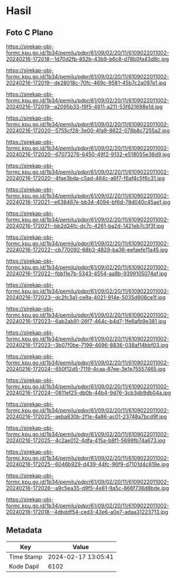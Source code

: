 # Hasil

## Foto C Plano

https://sirekap-obj-formc.kpu.go.id/1b34/pemilu/pdpr/61/09/02/20/11/6109022011002-20240216-172018--1d70d2fb-852b-43b9-b6c8-d78b0fa43d8c.jpg

https://sirekap-obj-formc.kpu.go.id/1b34/pemilu/pdpr/61/09/02/20/11/6109022011002-20240216-172019--de28018c-70fc-469c-9581-45b7c2a097e1.jpg

https://sirekap-obj-formc.kpu.go.id/1b34/pemilu/pdpr/61/09/02/20/11/6109022011002-20240216-172019--a2095b33-f9f5-4911-a211-53f621698e1d.jpg

https://sirekap-obj-formc.kpu.go.id/1b34/pemilu/pdpr/61/09/02/20/11/6109022011002-20240216-172020--5755cf28-3e00-4fa9-8622-078b8c7255a2.jpg

https://sirekap-obj-formc.kpu.go.id/1b34/pemilu/pdpr/61/09/02/20/11/6109022011002-20240216-172020--67073276-6450-49f2-9132-e518055e36d9.jpg

https://sirekap-obj-formc.kpu.go.id/1b34/pemilu/pdpr/61/09/02/20/11/6109022011002-20240216-172020--4fae3bda-c5ad-464c-a6f7-f6af4c5f6c31.jpg

https://sirekap-obj-formc.kpu.go.id/1b34/pemilu/pdpr/61/09/02/20/11/6109022011002-20240216-172021--e638467e-bb34-4094-bf6d-78d040c45ae1.jpg

https://sirekap-obj-formc.kpu.go.id/1b34/pemilu/pdpr/61/09/02/20/11/6109022011002-20240216-172021--bb2d24fc-dc7c-4261-ba2d-1421eb7c3f3f.jpg

https://sirekap-obj-formc.kpu.go.id/1b34/pemilu/pdpr/61/09/02/20/11/6109022011002-20240216-172022--cb770092-68b3-4829-ba36-eefaefe11a45.jpg

https://sirekap-obj-formc.kpu.go.id/1b34/pemilu/pdpr/61/09/02/20/11/6109022011002-20240216-172022--fbb11e7b-5343-4554-aa8b-9399105074af.jpg

https://sirekap-obj-formc.kpu.go.id/1b34/pemilu/pdpr/61/09/02/20/11/6109022011002-20240216-172023--dc2fc3a1-ce9a-4021-914e-5035d908ce1f.jpg

https://sirekap-obj-formc.kpu.go.id/1b34/pemilu/pdpr/61/09/02/20/11/6109022011002-20240216-172023--6ab2ab91-26f7-464c-b4d7-1fe6afb9e381.jpg

https://sirekap-obj-formc.kpu.go.id/1b34/pemilu/pdpr/61/09/02/20/11/6109022011002-20240216-172023--3b07f0be-7199-4696-8836-038af14bbf03.jpg

https://sirekap-obj-formc.kpu.go.id/1b34/pemilu/pdpr/61/09/02/20/11/6109022011002-20240216-172024--650f12d5-7119-4caa-87ee-3e1e75557465.jpg

https://sirekap-obj-formc.kpu.go.id/1b34/pemilu/pdpr/61/09/02/20/11/6109022011002-20240216-172024--0811ef25-db0b-44b4-9d76-3cb3db9db04a.jpg

https://sirekap-obj-formc.kpu.go.id/1b34/pemilu/pdpr/61/09/02/20/11/6109022011002-20240216-172025--aeba830b-2f1e-4a86-ac01-23748a7bcd9f.jpg

https://sirekap-obj-formc.kpu.go.id/1b34/pemilu/pdpr/61/09/02/20/11/6109022011002-20240216-172025--4c2ae012-4dfa-415a-b8f1-5699fb74a673.jpg

https://sirekap-obj-formc.kpu.go.id/1b34/pemilu/pdpr/61/09/02/20/11/6109022011002-20240216-172025--6046b929-d439-44fc-96f9-d7101d4c619e.jpg

https://sirekap-obj-formc.kpu.go.id/1b34/pemilu/pdpr/61/09/02/20/11/6109022011002-20240216-172026--a9c5ea35-d9f5-4e81-9a5c-866f736d8bde.jpg

https://sirekap-obj-formc.kpu.go.id/1b34/pemilu/pdpr/61/09/02/20/11/6109022011002-20240216-172018--4dbddf54-ced3-43e6-a0e7-adaa31223713.jpg


## Metadata

| Key        | Value               |
| ---------- | ------------------- |
| Time Stamp | 2024-02-17 13:05:41 |
| Kode Dapil | 6102                |



